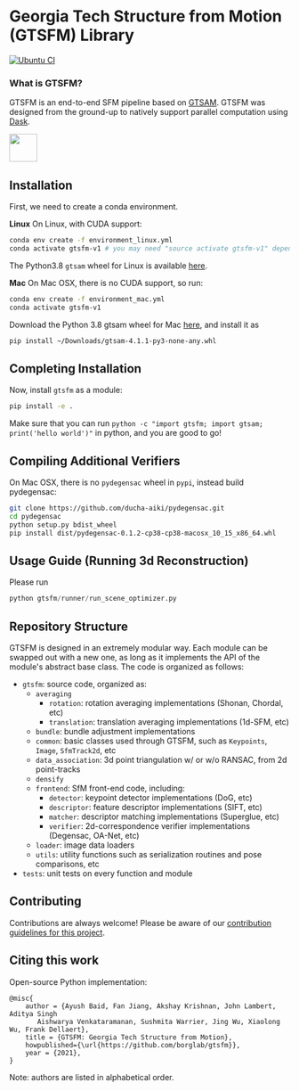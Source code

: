 # Georgia Tech Structure from Motion (GTSFM) Library

[![Ubuntu CI](https://github.com/borglab/gtsfm/workflows/Python%20CI/badge.svg)](https://github.com/borglab/gtsfm/actions?query=workflow%3APython+CI)


### What is GTSFM?
GTSFM is an end-to-end SFM pipeline based on [GTSAM](https://github.com/borglab/gtsam). GTSFM was designed from the ground-up to natively support parallel computation using [Dask](https://dask.org/).

<p align="left">
  <img src="https://dask.org/_images/dask_horizontal_white_no_pad_dark_bg.png" height="50">
</p>

## Installation
First, we need to create a conda environment.

**Linux**
On Linux, with CUDA support:
```bash
conda env create -f environment_linux.yml
conda activate gtsfm-v1 # you may need "source activate gtsfm-v1" depending upon your bash and conda set-up
```
The Python3.8 `gtsam` wheel for Linux is available [here](https://github.com/borglab/gtsam-manylinux-build/suites/2239592652/artifacts/46493264).

**Mac**
On Mac OSX, there is no CUDA support, so run:
```bash
conda env create -f environment_mac.yml
conda activate gtsfm-v1
```
Download the Python 3.8 gtsam wheel for Mac [here](https://github.com/borglab/gtsam-manylinux-build/suites/2239592652/artifacts/46493266), and install it as
```bash
pip install ~/Downloads/gtsam-4.1.1-py3-none-any.whl
```

## Completing Installation

Now, install `gtsfm` as a module:
```bash
pip install -e .
```
Make sure that you can run `python -c "import gtsfm; import gtsam; print('hello world')"` in python, and you are good to go!

## Compiling Additional Verifiers
On Mac OSX, there is no `pydegensac` wheel in `pypi`, instead build pydegensac: 
```bash
git clone https://github.com/ducha-aiki/pydegensac.git
cd pydegensac
python setup.py bdist_wheel
pip install dist/pydegensac-0.1.2-cp38-cp38-macosx_10_15_x86_64.whl
```

## Usage Guide (Running 3d Reconstruction)

Please run
```python
python gtsfm/runner/run_scene_optimizer.py
```

## Repository Structure

GTSFM is designed in an extremely modular way. Each module can be swapped out with a new one, as long as it implements the API of the module's abstract base class. The code is organized as follows:

- `gtsfm`: source code, organized as:
    - `averaging`
        - `rotation`: rotation averaging implementations (Shonan, Chordal, etc)
        - `translation`: translation averaging implementations (1d-SFM, etc)
    - `bundle`: bundle adjustment implementations
    - `common`: basic classes used through GTSFM, such as `Keypoints`, `Image`, `SfmTrack2d`, etc
    - `data_association`: 3d point triangulation w/ or w/o RANSAC, from 2d point-tracks 
    - `densify`
    - `frontend`: SfM front-end code, including:
        - `detector`: keypoint detector implementations (DoG, etc)
        - `descriptor`: feature descriptor implementations (SIFT, etc)
        - `matcher`: descriptor matching implementations (Superglue, etc)
        - `verifier`: 2d-correspondence verifier implementations (Degensac, OA-Net, etc)
    - `loader`: image data loaders
    - `utils`: utility functions such as serialization routines and pose comparisons, etc
- `tests`: unit tests on every function and module


## Contributing
Contributions are always welcome! Please be aware of our [contribution guidelines for this project](CONTRIBUTING.md).


## Citing this work
Open-source Python implementation:
```
@misc{
    author = {Ayush Baid, Fan Jiang, Akshay Krishnan, John Lambert, Aditya Singh
       Aishwarya Venkataramanan, Sushmita Warrier, Jing Wu, Xiaolong Wu, Frank Dellaert},
    title = {GTSFM: Georgia Tech Structure from Motion},
    howpublished={\url{https://github.com/borglab/gtsfm}},
    year = {2021},
}
```
Note: authors are listed in alphabetical order.
